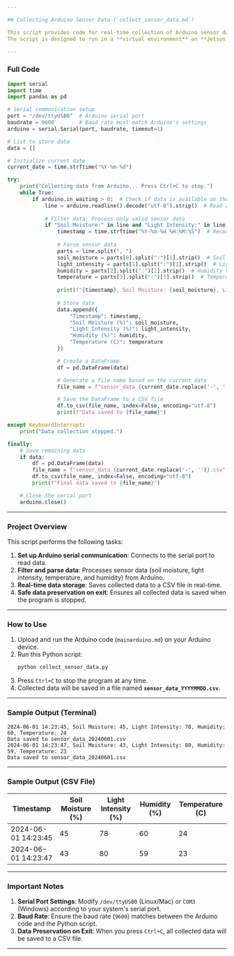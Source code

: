 ```yaml
---

## Collecting Arduino Sensor Data (`collect_sensor_data.md`)

This script provides code for real-time collection of Arduino sensor data using **Python** and **Pandas**, storing the data in a **CSV file**.  
The script is designed to run in a **virtual environment** on **Jetson Nano** via **Jupyter Notebook**.

---
```


### **Full Code**

```python
import serial
import time
import pandas as pd

# Serial communication setup
port = "/dev/ttyUSB0"  # Arduino serial port
baudrate = 9600        # Baud rate must match Arduino's settings
arduino = serial.Serial(port, baudrate, timeout=1)

# List to store data
data = []

# Initialize current date
current_date = time.strftime("%Y-%m-%d")

try:
    print("Collecting data from Arduino... Press Ctrl+C to stop.")
    while True:
        if arduino.in_waiting > 0:  # Check if data is available on the serial port
            line = arduino.readline().decode("utf-8").strip()  # Read and decode data
            
            # Filter data: Process only valid sensor data
            if "Soil Moisture:" in line and "Light Intensity:" in line:
                timestamp = time.strftime("%Y-%m-%d %H:%M:%S")  # Record current time
                
                # Parse sensor data
                parts = line.split(", ")
                soil_moisture = parts[0].split(":")[1].strip()  # Soil Moisture value
                light_intensity = parts[1].split(":")[1].strip()  # Light Intensity value
                humidity = parts[2].split(":")[1].strip()  # Humidity value
                temperature = parts[3].split(":")[1].strip()  # Temperature value
                
                print(f"{timestamp}, Soil Moisture: {soil_moisture}, Light Intensity: {light_intensity}, Humidity: {humidity}, Temperature: {temperature}")
                
                # Store data
                data.append({
                    "Timestamp": timestamp,
                    "Soil Moisture (%)": soil_moisture,
                    "Light Intensity (%)": light_intensity,
                    "Humidity (%)": humidity,
                    "Temperature (C)": temperature
                })

                # Create a DataFrame
                df = pd.DataFrame(data)

                # Generate a file name based on the current date
                file_name = f"sensor_data_{current_date.replace('-', '')}.csv"

                # Save the DataFrame to a CSV file
                df.to_csv(file_name, index=False, encoding="utf-8")
                print(f"Data saved to {file_name}")

except KeyboardInterrupt:
    print("Data collection stopped.")

finally:
    # Save remaining data
    if data:
        df = pd.DataFrame(data)
        file_name = f"sensor_data_{current_date.replace('-', '')}.csv"
        df.to_csv(file_name, index=False, encoding="utf-8")
        print(f"Final data saved to {file_name}")

    # Close the serial port
    arduino.close()
```

---

### **Project Overview**

This script performs the following tasks:

1. **Set up Arduino serial communication**: Connects to the serial port to read data.  
2. **Filter and parse data**: Processes sensor data (soil moisture, light intensity, temperature, and humidity) from Arduino.  
3. **Real-time data storage**: Saves collected data to a CSV file in real-time.  
4. **Safe data preservation on exit**: Ensures all collected data is saved when the program is stopped.

---

### **How to Use**

1. Upload and run the Arduino code (`mainarduino.md`) on your Arduino device.  
2. Run this Python script:
   ```bash
   python collect_sensor_data.py
   ```
3. Press `Ctrl+C` to stop the program at any time.  
4. Collected data will be saved in a file named **`sensor_data_YYYYMMDD.csv`**.

---

### **Sample Output (Terminal)**

```
2024-06-01 14:23:45, Soil Moisture: 45, Light Intensity: 78, Humidity: 60, Temperature: 24
Data saved to sensor_data_20240601.csv
2024-06-01 14:23:47, Soil Moisture: 43, Light Intensity: 80, Humidity: 59, Temperature: 23
Data saved to sensor_data_20240601.csv
```

---

### **Sample Output (CSV File)**

| Timestamp           | Soil Moisture (%) | Light Intensity (%) | Humidity (%) | Temperature (C) |
|---------------------|-------------------|---------------------|-------------|-----------------|
| 2024-06-01 14:23:45 | 45                | 78                  | 60          | 24              |
| 2024-06-01 14:23:47 | 43                | 80                  | 59          | 23              |

---

### **Important Notes**

1. **Serial Port Settings**: Modify `/dev/ttyUSB0` (Linux/Mac) or `COM3` (Windows) according to your system's serial port.  
2. **Baud Rate**: Ensure the baud rate (`9600`) matches between the Arduino code and the Python script.  
3. **Data Preservation on Exit**: When you press `Ctrl+C`, all collected data will be saved to a CSV file.

---
